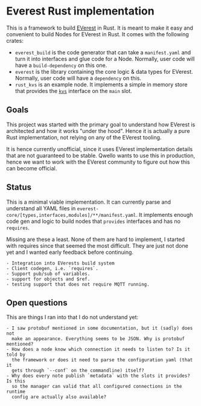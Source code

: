 # Everest Rust implementation

This is a framework to build [EVerest](https://github.com/EVerest) in Rust. It
is meant to make it easy and convenient to build Nodes for EVerest in Rust. It
comes with the following crates:

- `everest_build` is the code generator that can take a `manifest.yaml` and turn
  it into interfaces and glue code for a Node. Normally, user code will have a
  `build-dependency` on this one.
- `everest` is the library containing the core logic & data types for EVerest.
  Normally, user code will have a `dependency` on this.
- `rust_kvs` is an example node. It implements a simple in memory store that
  provides the
  [`kvs`](https://github.com/EVerest/everest-core/blob/dfe28df90b38505faa724d980838c1e63d93fff4/interfaces/kvs.yaml)
  interface on the `main` slot.


## Goals

This project was started with the primary goal to understand how EVerest is
architected and how it works "under the hood". Hence it is actually a pure Rust
implementation, not relying on any of the EVerest tooling.

It is hence currently unofficial, since it uses EVerest implementation details
that are not guaranteed to be stable. Qwello wants to use this in production,
hence we want to work with the EVerest community to figure out how this can
become official.

## Status

This is a minimal viable implementation. It can currently parse and understand
all YAML files in `everest-core/[types,interfaces,modules]/**/manifest.yaml`. It
implements enough code gen and logic to build nodes that `provides` interfaces
and has no `requires`.

Missing are these a least. None of them are hard to implement, I started with
requires since that seemed the most difficult. They are just not done yet and I
wanted early feedback before continuing.

    - Integration into EVerests build system
    - Client codegen, i.e. `requires`.
    - Support pub/sub of variables.
    - support for objects and $ref.
    - testing support that does not require MQTT running.

## Open questions

This are things I ran into that I do not understand yet:

    - I saw protobuf mentioned in some documentation, but it (sadly) does not
      make an appearance. Everything seems to be JSON. Why is protobuf mentioned?
    - How does a node know which connection it needs to listen to? Is it told by
      the framework or does it need to parse the configuration yaml (that it
      gets through `--conf` on the commandline) itself?
    - Why does every note publish `metadata` with the slots it provides? Is this
      so the manager can valid that all configured connections in the runtime
      config are actually also available?
